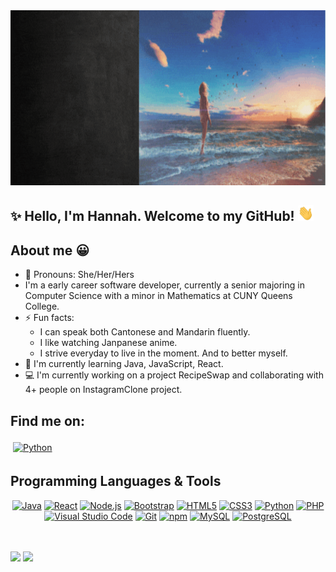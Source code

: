 <img src="https://github.com/hzeng33/hzeng33/blob/main/profile.gif" height="280px" width="780px">   

## ✨ Hello, I'm Hannah. Welcome to my GitHub! <img src="wave.gif" height="25px" width="25px">
<!--![](https://visitor-badge.laobi.icu/badge?page_id=hzeng33) ![Github](https://img.shields.io/github/followers/hzeng33?label=Follow&style=social)-->

## About me 😀
- :woman: Pronouns: She/Her/Hers
- I'm a early career software developer, currently a senior majoring in Computer Science with a minor in Mathematics at CUNY Queens College. 
- ⚡ Fun facts: 
   * I can speak both Cantonese and Mandarin fluently.     
   * I like watching Janpanese anime.
   * I strive everyday to live in the moment. And to better myself.
- :seedling: I'm currently learning Java, JavaScript, React.
- :computer: I'm currently working on a project RecipeSwap and collaborating with 4+ people on InstagramClone project.


## Find me on: 
<p align="left">
 <a href="https://www.linkedin.com/in/hannahzengsde" target="_blank" rel="noopener noreferrer"> <img src="https://cdn-icons-png.flaticon.com/512/174/174857.png" alt="Python" height="37" style="vertical-align:top; margin:4px"></a>
</p>

## Programming Languages & Tools
<p align="center">
<a href="https://www.java.com/" title="Java"><img src="https://github.com/get-icon/geticon/raw/master/icons/java.svg" alt="Java" width="33px" height="33px"></a>
<a href="https://reactjs.org/" title="React"><img src="https://github.com/get-icon/geticon/raw/master/icons/react.svg" alt="React" width="33px" height="33px"></a>
<a href="https://nodejs.org/" title="Node.js"><img src="https://github.com/get-icon/geticon/raw/master/icons/nodejs-icon.svg" alt="Node.js" width="33px" height="33px"></a>
<a href="https://getbootstrap.com/" title="Bootstrap"><img src="https://github.com/get-icon/geticon/raw/master/icons/bootstrap.svg" alt="Bootstrap" width="33px" height="33px"></a>
<a href="https://www.w3.org/TR/html5/" title="HTML5"><img src="https://github.com/get-icon/geticon/raw/master/icons/html-5.svg" alt="HTML5" width="33px" height="33px"></a>
<a href="https://www.w3.org/TR/CSS/" title="CSS3"><img src="https://github.com/get-icon/geticon/raw/master/icons/css-3.svg" alt="CSS3" width="33px" height="33px"></a>
<a href="https://www.python.org/" title="Python"><img src="https://github.com/get-icon/geticon/raw/master/icons/python.svg" alt="Python" width="33px" height="33px"></a>
<a href="https://php.net/" title="PHP"><img src="https://github.com/get-icon/geticon/raw/master/icons/php.svg" alt="PHP" width="33px" height="33px"></a>
<a href="https://code.visualstudio.com/" title="Visual Studio Code"><img src="https://github.com/get-icon/geticon/raw/master/icons/visual-studio-code.svg" alt="Visual Studio Code" width="33px" height="33px"></a>
<a href="https://git-scm.com/" title="Git"><img src="https://github.com/get-icon/geticon/raw/master/icons/git-icon.svg" alt="Git" width="33px" height="33px"></a>
<a href="https://www.npmjs.com/" title="npm"><img src="https://github.com/get-icon/geticon/raw/master/icons/npm.svg" alt="npm" width="33px" height="33px"></a>
<a href="https://dev.mysql.com/" title="MySQL"><img src="https://github.com/get-icon/geticon/raw/master/icons/mysql.svg" alt="MySQL" width="33px" height="33px"></a>
<a href="https://www.postgresql.org/" title="PostgreSQL"><img src="https://github.com/get-icon/geticon/raw/master/icons/postgresql.svg" alt="PostgreSQL" width="33px" height="33px"></a>
</p>
          
 <br></br>
 <img src="https://github-readme-stats.vercel.app/api/top-langs?username=hzeng33"/>  <img src="https://github-readme-stats.vercel.app/api?username=hzeng33&show_icons=true&theme=vue-dark"/>       
 

<!--
**hzeng33/hzeng33** is a ✨ _special_ ✨ repository because its `README.md` (this file) appears on your GitHub profile.

Here are some ideas to get you started:
- :computer: I'm currently working on ...
- 🌱 I’m currently learning ...
- 👯 I’m looking to collaborate on ...
- 🤔 I’m looking for help with ...
- 💬 Ask me about ...
- 📫 How to reach me: ...
- 😄 Pronouns: ...
- ⚡ Fun fact: ...
-- :computer: I'm currently working on ...
- github stats: <img src="https://github-readme-stats.vercel.app/api?username=hzeng33&show_icons=true&theme=vue-dark"/>
- badge website: https://dev.to/envoy_/150-badges-for-github-pnk [![](<badge_url>)](<hyperlink>)
- Tools icon : https://www.svgrepo.com/ 
-->
